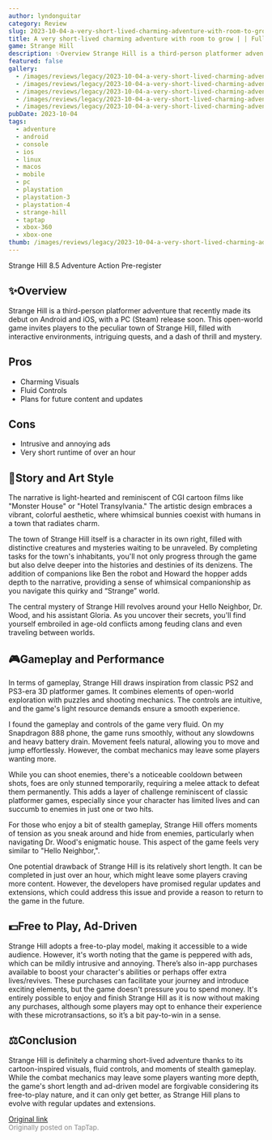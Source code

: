 ```yaml
---
author: lyndonguitar
category: Review
slug: 2023-10-04-a-very-short-lived-charming-adventure-with-room-to-grow-full-review-strange-hill
title: A very short-lived charming adventure with room to grow | | Full Review - Strange Hill
game: Strange Hill
description: ✨Overview Strange Hill is a third-person platformer adventure that recently made its debut on Android and iOS, with a PC (Steam) release soon. This open-world game invites players to the peculiar town of Strange Hill, filled with interactive environments, intriguing quests, and a dash of thrill and mystery.
featured: false
gallery:
  - /images/reviews/legacy/2023-10-04-a-very-short-lived-charming-adventure-with-room-to-grow---full-review---strange-hill-0.avif
  - /images/reviews/legacy/2023-10-04-a-very-short-lived-charming-adventure-with-room-to-grow---full-review---strange-hill-1.avif
  - /images/reviews/legacy/2023-10-04-a-very-short-lived-charming-adventure-with-room-to-grow---full-review---strange-hill-2.avif
  - /images/reviews/legacy/2023-10-04-a-very-short-lived-charming-adventure-with-room-to-grow---full-review---strange-hill-3.avif
  - /images/reviews/legacy/2023-10-04-a-very-short-lived-charming-adventure-with-room-to-grow---full-review---strange-hill-4.avif
pubDate: 2023-10-04
tags:
  - adventure
  - android
  - console
  - ios
  - linux
  - macos
  - mobile
  - pc
  - playstation
  - playstation-3
  - playstation-4
  - strange-hill
  - taptap
  - xbox-360
  - xbox-one
thumb: /images/reviews/legacy/2023-10-04-a-very-short-lived-charming-adventure-with-room-to-grow---full-review---strange-hill-0.avif
---
```


Strange Hill
8.5
Adventure
Action
Pre-register


## ✨Overview
Strange Hill is a third-person platformer adventure that recently made its debut on Android and iOS, with a PC (Steam) release soon. This open-world game invites players to the peculiar town of Strange Hill, filled with interactive environments, intriguing quests, and a dash of thrill and mystery.




## Pros
- Charming Visuals
- Fluid Controls
- Plans for future content and updates




## Cons
- Intrusive and annoying ads
- Very short runtime of over an hour



## 📖Story and Art Style
The narrative is light-hearted and reminiscent of CGI cartoon films like "Monster House" or "Hotel Transylvania." The artistic design embraces a vibrant, colorful aesthetic, where whimsical bunnies coexist with humans in a town that radiates charm.

The town of Strange Hill itself is a character in its own right, filled with distinctive creatures and mysteries waiting to be unraveled. By completing tasks for the town's inhabitants, you'll not only progress through the game but also delve deeper into the histories and destinies of its denizens. The addition of companions like Ben the robot and Howard the hopper adds depth to the narrative, providing a sense of whimsical companionship as you navigate this quirky and “Strange” world.

The central mystery of Strange Hill revolves around your Hello Neighbor, Dr. Wood, and his assistant Gloria. As you uncover their secrets, you'll find yourself embroiled in age-old conflicts among feuding clans and even traveling between worlds.


## 🎮Gameplay and Performance
In terms of gameplay, Strange Hill draws inspiration from classic PS2 and PS3-era 3D platformer games. It combines elements of open-world exploration with puzzles and shooting mechanics. The controls are intuitive, and the game's light resource demands ensure a smooth experience.

I found the gameplay and controls of the game very fluid. On my Snapdragon 888 phone, the game runs smoothly, without any slowdowns and heavy battery drain. Movement feels natural, allowing you to move and jump effortlessly. However, the combat mechanics may leave some players wanting more.

While you can shoot enemies, there's a noticeable cooldown between shots, foes are only stunned temporarily, requiring a melee attack to defeat them permanently. This adds a layer of challenge reminiscent of classic platformer games, especially since your character has limited lives and can succumb to enemies in just one or two hits.

For those who enjoy a bit of stealth gameplay, Strange Hill offers moments of tension as you sneak around and hide from enemies, particularly when navigating Dr. Wood's enigmatic house. This aspect of the game feels very similar to "Hello Neighbor,".

One potential drawback of Strange Hill is its relatively short length. It can be completed in just over an hour, which might leave some players craving more content. However, the developers have promised regular updates and extensions, which could address this issue and provide a reason to return to the game in the future.


## 💵Free to Play, Ad-Driven
Strange Hill adopts a free-to-play model, making it accessible to a wide audience. However, it's worth noting that the game is peppered with ads, which can be mildly intrusive and annoying. There’s also in-app purchases available to boost your character's abilities or perhaps offer extra lives/revives. These purchases can facilitate your journey and introduce exciting elements, but the game doesn't pressure you to spend money. It's entirely possible to enjoy and finish Strange Hill as it is now without making any purchases, although some players may opt to enhance their experience with these microtransactions, so it’s a bit pay-to-win in a sense.


## ⚖️Conclusion
Strange Hill is definitely a charming short-lived adventure thanks to its cartoon-inspired visuals, fluid controls, and moments of stealth gameplay. While the combat mechanics may leave some players wanting more depth, the game's short length and ad-driven model are forgivable considering its free-to-play nature, and it can only get better, as Strange Hill plans to evolve with regular updates and extensions.

[Original link](https://www.taptap.io/post/6388739)<br><span style="font-size: 0.95em; color: #888;">Originally posted on TapTap.</span>